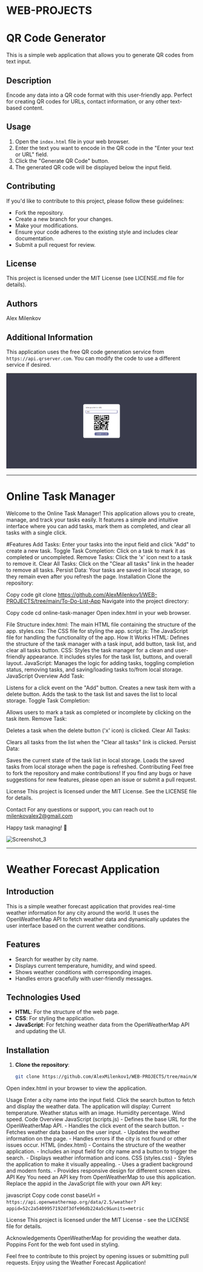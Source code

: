 # WEB-PROJECTS 

# QR Code Generator

This is a simple web application that allows you to generate QR codes from text input.

## Description

Encode any data into a QR code format with this user-friendly app. Perfect for creating QR codes for URLs, contact information, or any other text-based content.

## Usage

1. Open the `index.html` file in your web browser.
2. Enter the text you want to encode in the QR code in the "Enter your text or URL" field.
3. Click the "Generate QR Code" button.
4. The generated QR code will be displayed below the input field.

## Contributing

If you'd like to contribute to this project, please follow these guidelines:

* Fork the repository.
* Create a new branch for your changes.
* Make your modifications.
* Ensure your code adheres to the existing style and includes clear documentation.
* Submit a pull request for review.

## License

This project is licensed under the MIT License (see LICENSE.md file for details).

## Authors

Alex Milenkov

## Additional Information

This application uses the free QR code generation service from `https://api.qrserver.com`. You can modify the code to use a different service if desired.

![Image description](https://github.com/AlexMilenkov1/WEB-PROJECTS/blob/main/Screenshot_2.png)

-------------------------------------------------------------------------------------------------------------------------------------------------------------------------------------------------------------

# Online Task Manager

Welcome to the Online Task Manager! This application allows you to create, manage, and track your tasks easily. It features a simple and intuitive interface where you can add tasks, mark them as completed, and clear all tasks with a single click.

#Features
Add Tasks: Enter your tasks into the input field and click "Add" to create a new task.
Toggle Task Completion: Click on a task to mark it as completed or uncompleted.
Remove Tasks: Click the 'x' icon next to a task to remove it.
Clear All Tasks: Click on the "Clear all tasks" link in the header to remove all tasks.
Persist Data: Your tasks are saved in local storage, so they remain even after you refresh the page.
Installation
Clone the repository:

Copy code
git clone https://github.com/AlexMilenkov1/WEB-PROJECTS/tree/main/To-Do-List-App
Navigate into the project directory:

Copy code
cd online-task-manager
Open index.html in your web browser.

File Structure
index.html: The main HTML file containing the structure of the app.
styles.css: The CSS file for styling the app.
script.js: The JavaScript file for handling the functionality of the app.
How It Works
HTML: Defines the structure of the task manager with a task input, add button, task list, and clear all tasks button.
CSS: Styles the task manager for a clean and user-friendly appearance. It includes styles for the task list, buttons, and overall layout.
JavaScript: Manages the logic for adding tasks, toggling completion status, removing tasks, and saving/loading tasks to/from local storage.
JavaScript Overview
Add Task:

Listens for a click event on the "Add" button.
Creates a new task item with a delete button.
Adds the task to the task list and saves the list to local storage.
Toggle Task Completion:

Allows users to mark a task as completed or incomplete by clicking on the task item.
Remove Task:

Deletes a task when the delete button ('x' icon) is clicked.
Clear All Tasks:

Clears all tasks from the list when the "Clear all tasks" link is clicked.
Persist Data:

Saves the current state of the task list in local storage.
Loads the saved tasks from local storage when the page is refreshed.
Contributing
Feel free to fork the repository and make contributions! If you find any bugs or have suggestions for new features, please open an issue or submit a pull request.

License
This project is licensed under the MIT License. See the LICENSE file for details.

Contact
For any questions or support, you can reach out to milenkovalex2@gmail.com

Happy task managing! 🎉

![Screenshot_3](https://github.com/user-attachments/assets/aec200c4-4b22-4bf1-a7ce-51ca699e4215)

----------------------------------------------------------------------------------------------------------------------------------------------------------------------------------------------------------

# Weather Forecast Application

## Introduction

This is a simple weather forecast application that provides real-time weather information for any city around the world. It uses the OpenWeatherMap API to fetch weather data and dynamically updates the user interface based on the current weather conditions.

## Features

- Search for weather by city name.
- Displays current temperature, humidity, and wind speed.
- Shows weather conditions with corresponding images.
- Handles errors gracefully with user-friendly messages.

## Technologies Used

- **HTML**: For the structure of the web page.
- **CSS**: For styling the application.
- **JavaScript**: For fetching weather data from the OpenWeatherMap API and updating the UI.

## Installation

1. **Clone the repository**:
   ```bash
   git clone https://github.com/AlexMilenkov1/WEB-PROJECTS/tree/main/Weather-App

Open index.html in your browser to view the application.

Usage
   Enter a city name into the input field.
   Click the search button to fetch and display the weather data.
The application will display:
   Current temperature.
   Weather status with an image.
   Humidity percentage.
   Wind speed.
Code Overview
   JavaScript (scripts.js)
      - Defines the base URL for the OpenWeatherMap API.
      - Handles the click event of the search button.
      - Fetches weather data based on the user input.
      - Updates the weather information on the page.
      - Handles errors if the city is not found or other issues occur.
   HTML (index.html)
      - Contains the structure of the weather application.
      - Includes an input field for city name and a button to trigger the search.
      - Displays weather information and icons.
   CSS (styles.css)
      - Styles the application to make it visually appealing.
      - Uses a gradient background and modern fonts.
      - Provides responsive design for different screen sizes.
API Key
You need an API key from OpenWeatherMap to use this application. Replace the appid in the JavaScript file with your own API key:

javascript
Copy code
   const baseUrl = `https://api.openweathermap.org/data/2.5/weather?appid=52c2a5409957192df3dfe96db224a5c9&units=metric`
   
License
This project is licensed under the MIT License - see the LICENSE file for details.

Acknowledgements
OpenWeatherMap for providing the weather data.
Poppins Font for the web font used in styling.


Feel free to contribute to this project by opening issues or submitting pull requests. Enjoy using the Weather Forecast Application!

